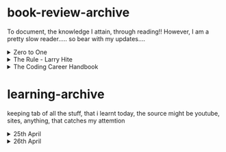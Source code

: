 # book-review-archive
To document, the knowledge I attain, through reading!! However, I am a pretty slow reader..... so bear with my updates....
<details><summary>Zero to One</summary></details>
<details><summary>The Rule - Larry Hite</summary></details>
<details><summary>The Coding Career Handbook</summary></details>

# learning-archive
keeping tab of all the stuff, that i learnt today, the source might be youtube, sites, anything, that catches my attemtion

<details>
<summary>25th April</summary>
  <br>
  
Youtube Video, about chatGPT jailbreak [link](https://www.youtube.com/watch?v=zn2ukSnDqSg)
1. LLMs, are predictive models, where, their primary job is, to predict what you would say next, in order to continue the conversation. Like, if we are talking about chess, then it will also continue coversing about it, and might say about moves in chess, prominent people etc. however, it won't "know" anything about it.
2. Just because, LLM's response seems spooky, doesn't mean its able to reason. Far from it, its just able to mimic it.
3. There comes its limitations. Well, there are ethics and rules in place, as to what all ChatGPT can say...
4. The authoer, shows an example, that, how it could "hack" its way, into giving relevent tweets, about flat earth being real.
5. However, my personal opinion, is, it wasn't very impressive to me. So I thought, of taking up a notch... Because, I felt, flat earth, wasn't a sensative topic... you know what's sensative ? Encouraging Pornography. <a href="https://github.com/abhideepd/learning-archive/files/15122857/ChatGPT.pdf">pdf of my chats for jailbreaking</a> 
6. Prompt injection, which, primarily, is aimed at chatbots, that are being used as customer service etc. with certain prompts, we can "hack" our way, to break their terms and conditions. 
7. A popular method, the professors use, now a days, to catch hold of chatgpt plagerism.
</details>

<details>
<summary>26th April</summary>
 <br>
<details>
  
<summary>
  self compiling compilers
</summary>
   <br>
Youtube video, about Self compiling compilers <a href="https://www.youtube.com/watch?v=lJf2i87jgFA&ab_channel=Computerphile">link</a> <br>
1. Well, I have always been fascinated by compilers in general, this shit, just spirals my mind <br>
2. I kind of find compilers to be like black magic, devian art. <br>
3. Okay, starting about the notes, for this video below: <br>
4. Surprisingly, the concept is not new, used everywhere. <br>
5. The compiler written assembly, might have a very very hidden bug, that might crash everything. <br>
6. These bugs, we can never be sure, where it is, because, it will escape all the generic test cases… <br>
7. Can we use, a not top quality thing, to make a better instance of itself ? See, this idea is not new, just wait…. <br>
8. Look at the machine tool industry, they have been doing this for ages, using, not very good tools, to make some tool sharper and better, like almost blunt blades, are used to polish other blades, to make it sharper and better. <br>
9. "eathing yourself to make a better version of yourself" <br>
10. So suppose, there is an existing  compiler, written in assembly, which turns a c program to binary, of suppose binary version a (BVA) <br>
11. I want to make a better binary file, which is more optimized and efficient. So what I do is, write this compiler in C, which generates Binary B which is better (BVB - binary version B). However, where do I run this compiler C ? Into the previous compiler which is written in assembly! <br>
12. So, when we run the 2nd compiler, in the previous step, we get a better binary than, we were getting in the compiler in step 10! <br>
13. The only weakness is, its still running on Binary A ultimately, making it, like a bit slow…. <br>
14. Well, create a new executable, in the new complier which takes BVB and converts to C program, so, what happens, now, is we don't need BVA anymore….. <br>
15. This all sounds spooky and mind twisting man, inception, tenet and intersteller was not enough for this, lol! <br>
Well, to be honest, at the end of the video, stuff went over my head, I could blast my brains out to learn what they are saying, however, I feel, why don't I make a compiler, as I haven't ever done it, this might clear these stuff out…

</details>

<details>
  <summary>
    AI Chips
  </summary>
Watched some other youtube videos about AI, heard about Groq AI chip, which using opensource llms and propriotary small llms to increase their speed in multiple of 10's xs. I didn't understand however, how are they better than nvidea, a quick google search revealed, these two have different approaches towards speeding llms, I think, a little depth is required in order to understand what they are talking about.
<a href="https://www.youtube.com/watch?v=pRUddK6sxDg&ab_channel=Groq">link to the groq ai video</a>
</details>

</details>
